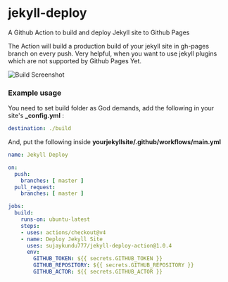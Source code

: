 # jekyll-deploy
A Github Action to build and deploy Jekyll site to Github Pages

The Action will build a production build of your jekyll site in gh-pages branch on every push. Very helpful, when you want to use jekyll plugins which are not supported by Github Pages Yet.

![Build Screenshot](https://github.com/sujaykundu777/jekyll-deploy-action/blob/master/screenshot.PNG?raw=true)

### Example usage

You need to set build folder as God demands, add the following in your site's **_config.yml** :

```yml
destination: ./build
```

And, put the following inside **yourjekyllsite/.github/workflows/main.yml**

```yml
name: Jekyll Deploy

on:
  push:
    branches: [ master ]
  pull_request:
    branches: [ master ]

jobs:
  build:
    runs-on: ubuntu-latest
    steps:
    - uses: actions/checkout@v4
    - name: Deploy Jekyll Site
      uses: sujaykundu777/jekyll-deploy-action@1.0.4
      env:
        GITHUB_TOKEN: ${{ secrets.GITHUB_TOKEN }}
        GITHUB_REPOSITORY: ${{ secrets.GITHUB_REPOSITORY }}
        GITHUB_ACTOR: ${{ secrets.GITHUB_ACTOR }}
```
